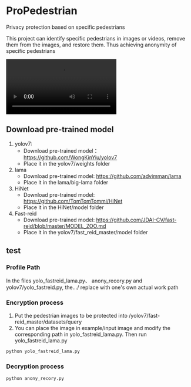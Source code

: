 # ProPedestrian

Privacy protection based on specific pedestrians

This project can identify specific pedestrians in images or videos, remove them from the images, and restore them. Thus achieving anonymity of specific pedestrians

<video src="example/demo-3.mp4"></video>



## Download pre-trained model

1. yolov7:
   - Download pre-trained model：https://github.com/WongKinYiu/yolov7
   - Place it in the yolov7/weights folder
2. lama
   - Download pre-trained model: https://github.com/advimman/lama
   - Place it in the lama/big-lama folder
3. HiNet
   - Download pre-trained model: https://github.com/TomTomTommi/HiNet
   - Place it in the HiNet/model folder
4. Fast-reid
   - Download pre-trained model: https://github.com/JDAI-CV/fast-reid/blob/master/MODEL_ZOO.md
   - Place it in the yolov7/fast_reid_master/model folder

## test

### Profile Path

In the files yolo_fastreid_lama.py、 anony_recory.py and yolov7/yolo_fastreid.py, the.../ replace with one's own actual work path

### Encryption process

1. Put the pedestrian images to be protected into /yolov7/fast-reid_master/datasets/query
2. You can place the image in example/input image and modify the corresponding path in yolo_fastreid_lama.py. Then run yolo_fastreid_lama.py

```python
python yolo_fastreid_lama.py
```

### Decryption process

```python
python anony_recory.py
```



